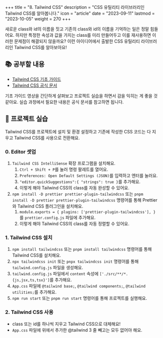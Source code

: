 +++
title = "8. Tailwind CSS"
description = "CSS 유틸리티 라이브러리인 Tailwind CSS를 알아봅니다."
icon = "article"
date = "2023-09-11"
lastmod = "2023-10-05"
weight = 270
+++

새로운 class와 id의 이름을 짓고 기존의 class와 id의 이름을 기억하는 일은 정말 힘들어요. 하지만 특정한 속성과 값을 가지는 class를 미리 만들어두고 이를 재사용하면 이러한 문제점이 해결되지 않을까요? 이런 아이디어에서 출발한 CSS 유틸리티 라이브러리인 Tailwind CSS를 알아보아요!

## 📚 공부할 내용

- [Tailwind CSS 기초 가이드](https://www.youtube.com/watch?v=xT8bFaHA0tc&list=PLkfUwwo13dlUzcBq9qnjDdybJPKZZvNI1&index=1&ab_channel=%EC%A0%9C%EC%A3%BC%EC%BD%94%EB%94%A9%EB%B2%A0%EC%9D%B4%EC%8A%A4%EC%BA%A0%ED%94%84)
- [Tailwind CSS 공식 문서](https://tailwindcss.com/docs)

기초 가이드 영상을 간단하게 살펴보고 프로젝트 실습을 하면서 감을 익히는 게 좋을 것 같아요. 실습 과정에서 필요한 내용은 공식 문서를 참고하면 됩니다.

## 🎯 프로젝트 실습

Tailwind CSS를 프로젝트에 설치 및 환경 설정하고 기존에 작성한 CSS 코드는 다 지우고 Tailwind CSS를 사용으로 전환해요.

### 0. Editor 셋업

1. `Tailwind CSS IntelliSense` 확장 프로그램을 설치해요.
   1. `Ctrl + Shift + P`를 눌러 명령 팔레트를 열어요.
   2. `Preferences: Open Default Settings (JSON)`를 입력하고 엔터를 눌러요.
   3. `"editor.quickSuggestions":{ "strings": true }`를 추가해요.
   4. 이렇게 해야 Tailwind CSS의 class를 자동 완성할 수 있어요.
2. `npm install -D prettier prettier-plugin-tailwindcss` 또는 `pnpm install -D prettier prettier-plugin-tailwindcss` 명령어를 통해 Prettier와 Tailwind CSS 플러그인을 설치해요.
   1. `module.exports = { plugins: ['prettier-plugin-tailwindcss'], }`를 `prettier.config.js` 파일에 추가해요.
   2. 이렇게 해야 Tailwind CSS의 class를 자동 정렬할 수 있어요.

### 1. Tailwind CSS 설치

1. `npm install tailwindcss` 또는 `pnpm install tailwindcss` 명령어를 통해 Tailwind CSS를 설치해요.
2. `npx tailwindcss init` 또는 `pnpx tailwindcss init` 명령어를 통해 `tailwind.config.js` 파일을 생성해요.
3. `tailwind.config.js` 파일에서 `content` 속성에 `['./src/**/*.{js,jsx,ts,tsx}']`를 추가해요.
4. `App.css` 파일에 `@tailwind base;`, `@tailwind components;`, `@tailwind utilities;`를 추가해요.
5. `npm run start` 또는 `pnpm run start` 명령어를 통해 프로젝트를 실행해요.

### 2. Tailwind CSS 사용

- class 또는 id를 하나씩 지우고 Tailwind CSS으로 대체해요!
- `App.css` 파일에 위에서 추가한 @tailwind 3 줄 빼고는 모두 없어야 해요.
